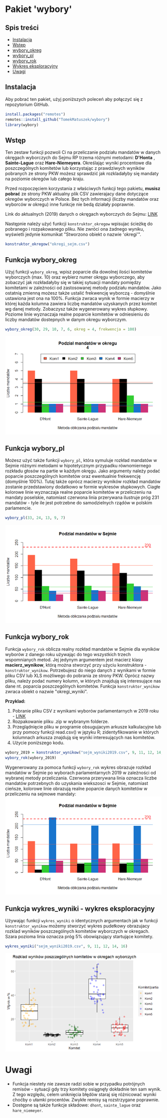 # Pakiet 'wybory'

## Spis treści
* [Instalacja](#Instalacja)
* [Wstęp](#Wstęp)
* [wybory_okreg](#Funkcja-wybory_okreg)
* [wybory_pl](#Funkcja-wybory_pl)
* [wybory_rok](#Funkcja-wybory_rok)
* [Wykres eksploracyjny](#Funkcja-wykres_wyniki---wykres-eksploracyjny)
* [Uwagi](#Uwagi)

## Instalacja
Aby pobrać ten pakiet, użyj poniższych poleceń aby połączyć się z repozytorium GitHub.

```r
install.packages("remotes")
remotes::install_github("TomekMatuszek/wybory")
library(wybory)
```

## Wstęp
Ten zestaw funkcji pozwoli Ci na przeliczanie podziału mandatów w danych okręgach wyborczych do Sejmu RP trzema różnymi metodami: **D'Honta** , **Sainte-Lague** oraz **Hare-Niemeyera**. Określając wyniki procentowe dla poszczególnych komitetów lub korzystając z prawdziwych wyników pobranych ze strony PKW możesz sprawdzić jak rozkladałyby się mandaty na poziomie okregów lub całego kraju.

Przed rozpoczęciem korzystania z właściwych funkcji tego pakietu, **musisz pobrać** ze strony PKW aktualny plik CSV zawierajacy dane dotyczące okregów wyborczych w Polsce. Bez tych informacji (liczby mandatów oraz wyborców w okregu) inne funkcje nie bedą działały poprawnie.

Link do aktualnych (2019) danych o okręgach wyborczych do Sejmu: [LINK](https://sejmsenat2019.pkw.gov.pl/sejmsenat2019/data/csv/okregi_sejm_csv.zip)

Następnie należy użyć funkcji `konstruktor_okregow` wpisujac ścieżkę do pobranego i rozpakowanego pliku. Nie zwróci ona żadnego wyniku, wyświetli jedynie komunikat "Stworzono obiekt o nazwie 'okregi'".

```r
konstruktor_okregow("okregi_sejm.csv")
```

## Funkcja wybory_okreg
Użyj funkcji `wybory_okreg`, wpisz poparcie dla dowolnej ilości komitetów wyborczych (max. 10) oraz wybierz numer okręgu wyborczego, aby zobaczyć jak rozkładałyby się w takiej sytuacji mandaty pomiędzy komitetami w zależności od zastosowanej metody podziału mandatów. Jako ostatnią zmienną możesz także ustalić frekwencję wyborczą - domyślnie ustawiona jest ona na 100%.
Funkcja zwraca wynik w formie macierzy w której każda kolumna zawiera liczbę mandatów uzyskanych przez komitet wg danej metody. Zobaczysz także wygenerowany wykres słupkowy. Poziome linie wyznaczaja realne poparcie komitetów w odniesieniu do liczby mandatów dostepnych w danym okregu wyborczym.

```r
wybory_okreg(30, 29, 10, 7, 6, okreg = 4, frekwencja = 100)
```

![](wyboryokreg_wykres.png)

## Funkcja wybory_pl
Możesz użyć także funkcji `wybory_pl`, która symuluje rozkład mandatów w Sejmie różnymi metodami w hipotetycznym przypadku równomiernego rozkładu głosów na partie w każdym okręgu. Jako argumenty należy podać poparcie poszczególnych komitetów oraz ewentualnie frekwencję (domyślnie 100%). Tutaj także oprócz macierzy wyników rozkład mandatów zostanie przedstawiony dodatkowo w formie wykresów słupkowych. Ciagłe kolorowe linie wyznaczaja realne poparcie komitetów w przeliczeniu na mandaty poselskie, natomiast czerwona linia przerywana ilustruje próg 231 mandatów - tyle ile jest potrzebne do samodzielnych rządów w polskim parlamencie.

```r
wybory_pl(33, 24, 13, 9, 7)
```

![](wyborypl_wykres.png)

## Funkcja wybory_rok
Funkcja `wybory_rok` oblicza realny rozkład mandatów w Sejmie dla wyników wyborów z danego roku używając do tego wszystkich trzech wspomnianych metod. Jej jedynym argumentem jest macierz klasy **macierz_wynikow**, którą można stworzyć przy użyciu konstruktora - `konstruktor_wynikow`. Potrzebujesz do niego danych z wynikami w formie pliku CSV lub XLS możliwego do pobrania ze strony PKW. Oprócz nazwy pliku, należy podać numery kolumn, w których znajdują się interesujące nas dane nt. poparcia poszczególnych komitetów.
Funkcja `konstruktor_wynikow` zwraca obiekt o nazwie "okregi_wyniki".

**Przyklad:** 
1. Pobranie pliku CSV z wynikami wyborów parlamentarnych w 2019 roku - [LINK](https://sejmsenat2019.pkw.gov.pl/sejmsenat2019/data/csv/wyniki_gl_na_listy_po_okregach_sejm_csv.zip)
2. Rozpakowanie pliku .zip w wybranym folderze.
3. Przeglądnięcie pliku w programie obsugujacym arkusze kalkulacyjne lub przy pomocy funkcji read.csv() w języku R; zidentyfikowanie w których kolumnach arkusza znajdują się wyniki interesujących nas komitetów.
4. Użycie poniższego kodu.

```r
wybory_2019 = konstruktor_wynikow("sejm_wyniki2019.csv", 9, 11, 12, 14, 16)
wybory_rok(wybory_2019)
```

Wygenerowany za pomoca funkcji `wybory_rok` wykres obrazuje rozkład mandatów w Sejmie po wyborach parlamentarnych 2019 w zależności od wybranej metody przeliczania. Czerwona przerywana linia oznacza liczbe mandatów potrzebnych do uzyskania wiekszosci w Sejmie, natomiast cieńsze, kolorowe linie obrazują realne poparcie danych komitetów w przeliczeniu na sejmowe mandaty:
![](wyboryrok_wykres.png)

## Funkcja wykres_wyniki - wykres eksploracyjny
Używając funkcji `wykres_wyniki` o identycznych argumentach jak w funkcji `konstruktor_wynikow` możemy stworzyć wykres pudełkowy obrazujacy rozklad wyników poszczególnych komitetów wyborczych w okregach. Szara pozioma linia oznacza próg 5% obowiązujący startujące komitety.

```r
wykres_wyniki("sejm_wyniki2019.csv", 9, 11, 12, 14, 16)
```

![](wykres.png)

# Uwagi
- Funkcja niestety nie zawsze radzi sobie w przypadku potrójnych remisów - sytuacji gdy trzy komitety osiągnęły dokładnie ten sam wynik. Z tego względu, celem uniknięcia błędów staraj się różnicować wyniki choćby o ułamki procentów. Zwykłe remisy są rozstrzygane poprawnie.
- Dostępne są także funkcje składowe: `dhont`, `sainte_lague` oraz `hare_niemeyer`.
